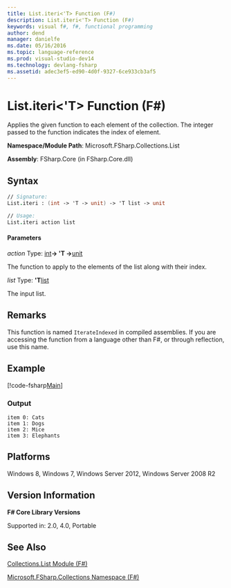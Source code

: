 ```yaml
---
title: List.iteri<'T> Function (F#)
description: List.iteri<'T> Function (F#)
keywords: visual f#, f#, functional programming
author: dend
manager: danielfe
ms.date: 05/16/2016
ms.topic: language-reference
ms.prod: visual-studio-dev14
ms.technology: devlang-fsharp
ms.assetid: adec3ef5-ed90-4d0f-9327-6ce933cb3af5 
---
```


# List.iteri<'T> Function (F#)

Applies the given function to each element of the collection. The integer passed to the function indicates the index of element.

**Namespace/Module Path**: Microsoft.FSharp.Collections.List

**Assembly**: FSharp.Core (in FSharp.Core.dll)


## Syntax

```fsharp
// Signature:
List.iteri : (int -> 'T -> unit) -> 'T list -> unit

// Usage:
List.iteri action list
```

#### Parameters
*action*
Type: [int](https://msdn.microsoft.com/library/025d5455-3622-4ea5-9573-3ecbd4ee1375)**-&gt; 'T -&gt;**[unit](https://msdn.microsoft.com/library/00b837c2-6c8a-483a-87d3-0479c64037a7)


The function to apply to the elements of the list along with their index.


*list*
Type: **'T**[list](https://msdn.microsoft.com/library/c627b668-477b-4409-91ed-06d7f1b3e4a7)


The input list.


## Remarks
This function is named `IterateIndexed` in compiled assemblies. If you are accessing the function from a language other than F#, or through reflection, use this name.

## Example

[!code-fsharp[Main](~/samples/snippets/fsharp/fssamples101/snippet3005.fs)]

### Output

```
item 0: Cats
item 1: Dogs
item 2: Mice
item 3: Elephants
```

## Platforms
Windows 8, Windows 7, Windows Server 2012, Windows Server 2008 R2


## Version Information
**F# Core Library Versions**

Supported in: 2.0, 4.0, Portable

## See Also
[Collections.List Module &#40;F&#35;&#41;](Collections.List-Module-%5BFSharp%5D.md)

[Microsoft.FSharp.Collections Namespace &#40;F&#35;&#41;](Microsoft.FSharp.Collections-Namespace-%5BFSharp%5D.md)